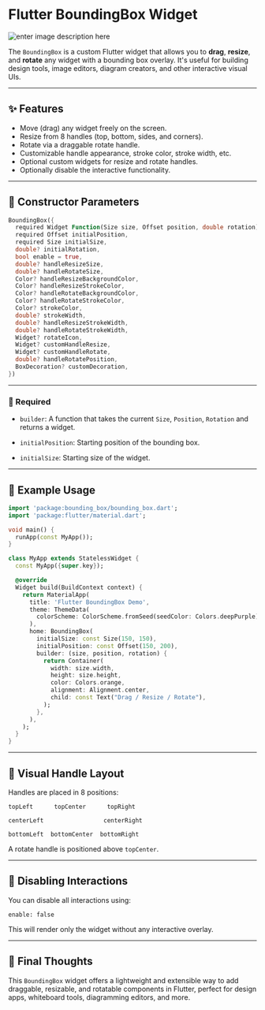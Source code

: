 
# Flutter BoundingBox Widget

![enter image description here](https://media0.giphy.com/media/v1.Y2lkPTc5MGI3NjExYzlmMWo0cXlwZ3p4YW9ndGI4NDkxZWlkNGFycXpzZDk5emw3dnVpYiZlcD12MV9pbnRlcm5hbF9naWZfYnlfaWQmY3Q9Zw/arl4RlztVFnFo6yTGb/giphy.gif)

The `BoundingBox` is a custom Flutter widget that allows you to **drag**, **resize**, and **rotate** any widget with a bounding box overlay. It's useful for building design tools, image editors, diagram creators, and other interactive visual UIs.

---

## ✨ Features

- Move (drag) any widget freely on the screen.
- Resize from 8 handles (top, bottom, sides, and corners).
- Rotate via a draggable rotate handle.
- Customizable handle appearance, stroke color, stroke width, etc.
- Optional custom widgets for resize and rotate handles.
- Optionally disable the interactive functionality.

---

## 🧩 Constructor Parameters

```dart
BoundingBox({
  required Widget Function(Size size, Offset position, double rotation) builder,
  required Offset initialPosition,
  required Size initialSize,
  double? initialRotation,
  bool enable = true,
  double? handleResizeSize,
  double? handleRotateSize,
  Color? handleResizeBackgroundColor,
  Color? handleResizeStrokeColor,
  Color? handleRotateBackgroundColor,
  Color? handleRotateStrokeColor,
  Color? strokeColor,
  double? strokeWidth,
  double? handleResizeStrokeWidth,
  double? handleRotateStrokeWidth,
  Widget? rotateIcon,
  Widget? customHandleResize,
  Widget? customHandleRotate,
  double? handleRotatePosition,
  BoxDecoration? customDecoration,
})
```
---
### 📌 Required

-   `builder`: A function that takes the current `Size`, `Position`, `Rotation` and returns a widget.
    
-   `initialPosition`: Starting position of the bounding box.
    
-   `initialSize`: Starting size of the widget.
---
## 🧪 Example Usage
```dart
import 'package:bounding_box/bounding_box.dart';
import 'package:flutter/material.dart';

void main() {
  runApp(const MyApp());
}

class MyApp extends StatelessWidget {
  const MyApp({super.key});

  @override
  Widget build(BuildContext context) {
    return MaterialApp(
      title: 'Flutter BoundingBox Demo',
      theme: ThemeData(
        colorScheme: ColorScheme.fromSeed(seedColor: Colors.deepPurple),
      ),
      home: BoundingBox(
        initialSize: const Size(150, 150),
        initialPosition: const Offset(150, 200),
        builder: (size, position, rotation) {
          return Container(
            width: size.width,
            height: size.height,
            color: Colors.orange,
            alignment: Alignment.center,
            child: const Text("Drag / Resize / Rotate"),
          );
        },
      ),
    );
  }
}
```
---
## 📐 Visual Handle Layout

Handles are placed in 8 positions:

```
topLeft      topCenter      topRight

centerLeft                 centerRight

bottomLeft  bottomCenter  bottomRight 
```

A rotate handle is positioned above `topCenter`.

----

## 🚫 Disabling Interactions

You can disable all interactions using:

`enable: false` 

This will render only the widget without any interactive overlay.

---
## 🧠 Final Thoughts

This `BoundingBox` widget offers a lightweight and extensible way to add draggable, resizable, and rotatable components in Flutter, perfect for design apps, whiteboard tools, diagramming editors, and more.